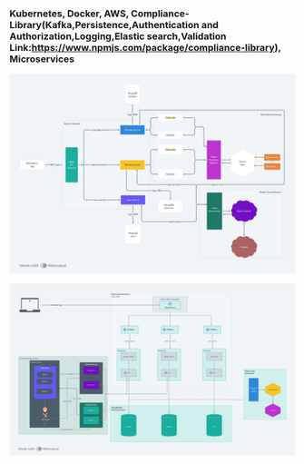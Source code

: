 ### Kubernetes, Docker, AWS, Compliance-Library(Kafka,Persistence,Authentication and Authorization,Logging,Elastic search,Validation Link:https://www.npmjs.com/package/compliance-library), Microservices


![Default Architecture](./docs/africa_superapp_basic.png)

![Cluster Architecture](./docs/africa_superapp_cluster.png)
